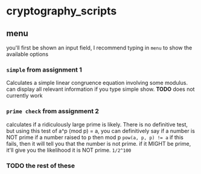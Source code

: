 # cryptography_scripts

## menu 
you'll first be shown an input field, I recommend typing in `menu` to show the available options

### `simple` from assignment 1
Calculates a simple linear congruence equation involving some modulus. can display all relevant information if you type simple show. __TODO__ does not currently work

### `prime check` from assignment 2 
calculates if a ridiculously large prime is likely. 
There is no definitive test, but using this test of a^p (mod p) = a, you can definitively say if a number is NOT prime if a number raised to p then mod p `pow(a, p, p) != a` 
if this fails, then it will tell you that the number is not prime. if it MIGHT be prime, it'll give you the likelihood it is NOT prime. `1/2^100`
### TODO the rest of these
